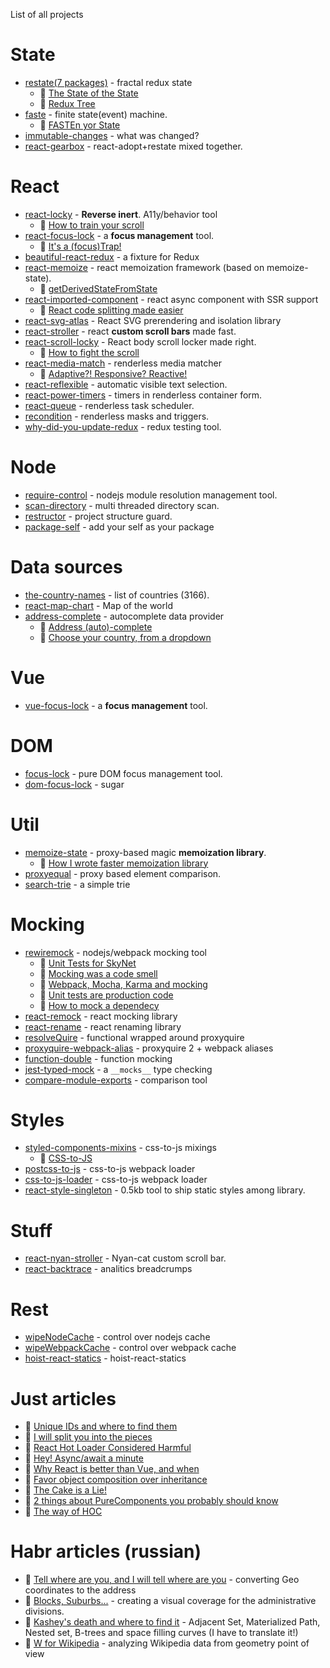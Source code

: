 List of all projects

# State
 * [restate(7 packages)](https://github.com/theKashey/restate) - fractal redux state
    * 📖 [The State of the State](https://blog.cloudboost.io/the-state-of-the-state-of-the-state-f93c8bdc6b1b)    
    * 📖 [Redux Tree](https://hackernoon.com/restate-the-story-of-redux-tree-27d8c5d1040a)
 * [faste](https://github.com/theKashey/faste) - finite state(event) machine.
    * 📖 [FASTEn yor State](https://medium.com/@antonkorzunov/fasten-your-state-9fb9f9b44f30) 
 * [immutable-changes](https://github.com/theKashey/immutable-changes) - what was changed?
 * [react-gearbox](https://github.com/theKashey/react-gearbox) - react-adopt+restate mixed together.

# React
 * [react-locky](https://github.com/theKashey/react-locky) - __Reverse inert__. A11y/behavior tool 
    * 📖 [How to train your scroll](https://hackernoon.com/how-to-train-a-your-scroll-c9edcf28dbfa)
 * [react-focus-lock](https://github.com/theKashey/react-focus-lock) - a __focus management__ tool. 
    * 📖 [It's a (focus)Trap!](https://hackernoon.com/its-a-focus-trap-699a04d66fb5)
 * [beautiful-react-redux](https://github.com/theKashey/beautiful-react-redux) - a fixture for Redux
 * [react-memoize](https://github.com/theKashey/react-memoize) - react memoization framework (based on memoize-state).
    * 📖 [getDerivedStateFromState](https://itnext.io/getderivedstatefromstate-making-complex-things-simpler-4450115e49d6)
 * [react-imported-component](https://github.com/theKashey/react-imported-component) - react async component with SSR support 
    * 📖 [React code splitting made easier](https://hackernoon.com/react-and-code-splitting-made-easy-f118befb5168)
 * [react-svg-atlas](https://github.com/theKashey/) - React SVG prerendering and isolation library
 * [react-stroller](https://github.com/theKashey/React-stroller) - react __custom scroll bars__ made fast. 
 * [react-scroll-locky](https://github.com/theKashey/react-scroll-locky) - React body scroll locker made right.
    * 📖 [How to fight the <body> scroll](https://medium.com/react-camp/how-to-fight-the-body-scroll-2b00267b37ac)
 * [react-media-match](https://github.com/theKashey/react-media-match) - renderless media matcher
   * 📖 [Adaptive?! Responsive? Reactive!](https://medium.com/@antonkorzunov/adaptive-responsive-reactive-62fb938d6191)
 * [react-reflexible](https://github.com/theKashey/react-reflexible) - automatic visible text selection.
 * [react-power-timers](https://github.com/theKashey/react-power-timers) - timers in renderless container form.
 * [react-queue](https://github.com/theKashey/react-queue) - renderless task scheduler.
 * [recondition](https://github.com/theKashey/recondition) - renderless masks and triggers.
 * [why-did-you-update-redux](https://github.com/theKashey/why-did-you-update-redux) - redux testing tool.

# Node
 * [require-control](https://github.com/theKashey/require-control) - nodejs module resolution management tool.
 * [scan-directory](https://github.com/theKashey/scan-directory) - multi threaded directory scan.
 * [restructor](https://github.com/theKashey/restructor) - project structure guard.
 * [package-self](https://github.com/theKashey/package-self) - add your self as your package

# Data sources
 * [the-country-names](https://github.com/theKashey/the-country-names) - list of countries (3166).
 * [react-map-chart](https://github.com/theKashey/react-map-chart) - Map of the world
 * [address-complete](https://github.com/theKashey/address-complete) - autocomplete data provider
    * 📖 [Address (auto)-complete](https://medium.com/@antonkorzunov/address-auto-complete-1bcda751d406)
    * 📖 [Choose your country, from a dropdown](https://medium.com/@antonkorzunov/choose-you-country-from-a-dropdown-def716a29e6c)

# Vue
 * [vue-focus-lock](https://github.com/theKashey/vue-focus-lock) - a __focus management__ tool.

# DOM
 * [focus-lock](https://github.com/theKashey/focus-lock) - pure DOM focus management tool.
 * [dom-focus-lock](https://github.com/theKashey/dom-focus-lock) - sugar
 
 
# Util
 * [memoize-state](https://github.com/theKashey/memoize-state) - proxy-based magic __memoization library__.
    * 📖 [How I wrote faster memoization library](https://itnext.io/how-i-wrote-the-worlds-fastest-react-memoization-library-535f89fc4a17)
 * [proxyequal](https://github.com/theKashey/proxyequal) - proxy based element comparison.
 * [search-trie](https://github.com/theKashey/search-trie) - a simple trie
   

# Mocking
 * [rewiremock](https://github.com/theKashey/search-trie) - nodejs/webpack mocking tool
    * 📖 [Unit Tests for SkyNet](https://itnext.io/unit-tests-for-skynet-written-in-js-6704265858a4)
    * 📖 [Mocking was a code smell](https://itnext.io/mocking-was-a-code-smell-7f93d8a5d6f2)
    * 📖 [Webpack, Mocha, Karma and mocking](https://itnext.io/adult-mocking-for-webpack-9b32eb0ca0d8)
    * 📖 [Unit tests are production code](https://medium.com/techtrument/unit-tests-are-production-code-d256d86f073e)
    * 📖 [How to mock a dependecy](https://itnext.io/how-to-mock-dependency-in-a-node-js-and-why-2ad4386f6587)
 * [react-remock](https://github.com/theKashey/react-remock) - react mocking library
 * [react-rename](https://github.com/theKashey/react-rename) - react renaming library
 * [resolveQuire](https://github.com/theKashey/resolveQuire) - functional wrapped around proxyquire
 * [proxyquire-webpack-alias](https://github.com/theKashey/proxyquire-webpack-alias) - proxyquire 2 + webpack aliases
 * [function-double](https://github.com/theKashey/function-double) - function mocking
 * [jest-typed-mock](https://github.com/theKashey/jest-typed-mock) - a `__mocks__` type checking
 * [compare-module-exports](https://github.com/theKashey/compare-module-exports) - comparison tool

# Styles
 * [styled-components-mixins](https://github.com/theKashey/styled-components-mixins) - css-to-js mixings
    * 📖 [CSS-to-JS](https://itnext.io/css-to-js-1a2ac587df12)
 * [postcss-to-js](https://github.com/theKashey/postcss-to-js) - css-to-js webpack loader
 * [css-to-js-loader](https://github.com/theKashey/css-to-js-loader) - css-to-js webpack loader
 * [react-style-singleton](https://github.com/theKashey/react-style-singleton) - 0.5kb tool to ship static styles among library.

# Stuff
 * [react-nyan-stroller](https://github.com/theKashey/react-nyan-stroller) - Nyan-cat custom scroll bar.
 * [react-backtrace](https://github.com/theKashey/react-backtrace) - analitics breadcrumps
 
# Rest
 * [wipeNodeCache](https://github.com/theKashey/wipeNodeCache) - control over nodejs cache 
 * [wipeWebpackCache](https://github.com/theKashey/wipeWebpackCache) - control over webpack cache 
 * [hoist-react-statics](https://github.com/theKashey/hoist-react-statics) - hoist-react-statics


# Just articles
 * 📖 [Unique IDs and where to find them](https://medium.com/@antonkorzunov/unique-ids-and-where-to-find-them-14020ddbc964)
 * 📖 [I will split you into the pieces](https://itnext.io/i-will-spilt-you-into-the-pieces-dfa1ae97bede)
 * 📖 [React Hot Loader Considered Harmful](https://codeburst.io/react-hot-loader-considered-harmful-321fe3b6ca74)
 * 📖 [Hey! Async/await a minute](https://medium.com/techtrument/hey-await-a-minute-6e574ec6492)
 * 📖 [Why React is better than Vue, and when](https://blog.cloudboost.io/why-react-is-better-than-vue-js-and-when-9545049652d8)
 * 📖 [Favor object composition over inheritance](https://hackernoon.com/favor-object-composition-over-class-inheritance-they-said-9f769659b6e)
 * 📖 [The Cake is a Lie!](https://hackernoon.com/the-cake-is-a-lie-f0210aab2ee3)
 * 📖 [2 things about PureComponents you probably should know](https://medium.com/@antonkorzunov/2-things-about-purecomponent-you-probable-should-know-b04844a90d4)
 * 📖 [The way of HOC](https://codeburst.io/the-way-of-higher-order-component-37fc937534a9)
 
 # Habr articles (russian)
  * 📖 [Tell where are you, and I will tell where are you](https://habr.com/post/268643/) - converting Geo coordinates to the address
  * 📖 [Blocks, Suburbs...](https://habr.com/post/253515/) - creating a visual coverage for the administrative divisions.
  * 📖 [Kashey's death and where to find it](https://habr.com/post/251871/) - Adjacent Set, Materialized Path, Nested set, B-trees and space filling curves (I have to translate it!)
  * 📖 [W for Wikipedia](https://habr.com/post/239925/) - analyzing Wikipedia data from geometry point of view 
